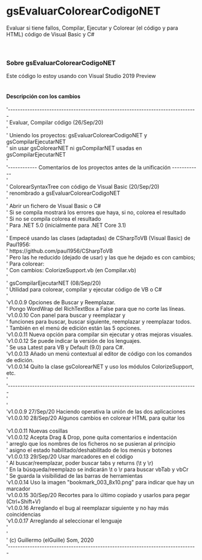 # gsEvaluarColorearCodigoNET
Evaluar si tiene fallos, Compilar, Ejecutar y Colorear (el código y para HTML) código de Visual Basic y C#<br>
<br>
<br>
<h3>Sobre gsEvaluarColorearCodigoNET</h3>
Este código lo estoy usando con Visual Studio 2019 Preview<br>
<br>
<h4>Descripción con los cambios</h4>
'------------------------------------------------------------------------------<br>
' Evaluar, Compilar código                                          (26/Sep/20)<br>
'<br>
' Uniendo los proyectos: gsEvaluarColorearCodigoNET y gsCompilarEjecutarNET<br>
' sin usar gsColorearNET ni gsCompilarNET usadas en gsCompilarEjecutarNET<br>
'<br>
'------------ Comentarios de los proyectos antes de la unificación ------------<br>
'<br>
' ColorearSyntaxTree con código de Visual Basic                     (20/Sep/20)<br>
'   renombrado a gsEvaluarColorearCodigoNET<br>
'<br>
' Abrir un fichero de Visual Basic o C#<br>
' Si se compila mostrará los errores que haya, si no, colorea el resultado<br>
' Si no se compila colorea el resultado<br>
' Para .NET 5.0 (inicialmente para .NET Core 3.1)<br>
'<br>
' Empecé usando las clases (adaptadas) de CSharpToVB (Visual Basic) de Paul1956:<br>
'           https://github.com/paul1956/CSharpToVB<br>
' Pero las he reducido (dejado de usar) y las que he dejado es con cambios;<br>
'   Para colorear:<br>
'       Con cambios:    ColorizeSupport.vb (en Compilar.vb)<br>
'<br>
' gsCompilarEjecutarNET                                             (08/Sep/20)<br>
' Utilidad para colorear, compilar y ejecutar código de VB o C#<br>
'<br>
'v1.0.0.9   Opciones de Buscar y Reemplazar.<br>
'           Pongo WordWrap del RichTextBox a False para que no corte las líneas.<br>
'v1.0.0.10  Con panel para buscar y reemplazar y<br>
'           funciones para buscar, buscar siguiente, reemplazar y reemplazar todos.<br>
'           También en el menú de edición están las 5 opciones.<br>
'v1.0.0.11  Nueva opción para compilar sin ejecutar y otras mejoras visuales.<br>
'v1.0.0.12  Se puede indicar la versión de los lenguajes.<br>
'           Se usa Latest para VB y Default (9.0) para C#.<br>
'v1.0.0.13  Añado un menú contextual al editor de código con los comandos de edición.<br>
'v1.0.0.14  Quito la clase gsColorearNET y uso los módulos ColorizeSupport, etc.<br>
'<br>
'------------------------------------------------------------------------------<br>
'<br>
'<br>
'v1.0.0.9   27/Sep/20   Haciendo operativa la unión de las dos aplicaciones<br>
'v1.0.0.10  28/Sep/20   Algunos cambios en colorear HTML para quitar los <br>&nbsp;<br>
'v1.0.0.11              Nuevas cosillas<br>
'v1.0.0.12              Acepta Drag & Drop, pone quita comentarios e indentación<br>
'                       arreglo que los nombres de los ficheros no se pusieran al principio<br>
'                       asigno el estado habilitado/deshabilitado de los menús y botones<br>
'v1.0.0.13  29/Sep/20   Usar marcadores en el código<br>
'                       Al buscar/reemplazar, poder buscar tabs y returns (\t y \r)<br>
'                       En la búsqueda/reemplazo se indicarán \t o \r para buscar vbTab y vbCr<br>
'                       Se guarda la visibilidad de las barras de herramientas<br>
'v1.0.0.14              Uso la imagen "bookmark_003_8x10.png" para indicar que hay un marcador<br>
'v1.0.0.15  30/Sep/20   Recortes para lo último copiado y usarlos para pegar (Ctrl+Shift+V)<br>
'v1.0.0.16              Arreglando el bug al reemplazar siguiente y no hay más coincidencias<br>
'v1.0.0.17              Arreglando al seleccionar el lenguaje<br>
'<br>
'<br>
' (c) Guillermo (elGuille) Som, 2020<br>
'------------------------------------------------------------------------------<br>
<br>
